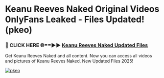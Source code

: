 # Keanu Reeves Naked Original Videos 0nlyFans Leaked - Files Updated! (pkeo)

<h3>🔴 CLICK HERE 🌐==►► <a href="https://tinyurl.com/up5wt9bj" rel="nofollow">Keanu Reeves Naked Updated Files</a></h3>

Get Keanu Reeves Naked and all content. Now you can access all videos and pictures of Keanu Reeves Naked. New Updated Files 2025!

[![pkeo](https://i.imgur.com/ABiUzMV.gif)](https://tinyurl.com/up5wt9bj)
